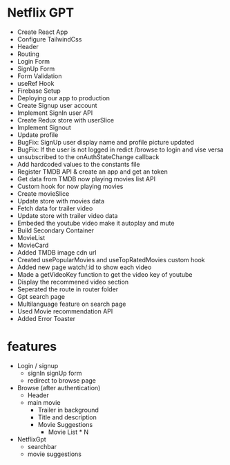 # Netflix GPT

- Create React App
- Configure TailwindCss
- Header
- Routing
- Login Form
- SignUp Form
- Form Validation
- useRef Hook
- Firebase Setup
- Deploying our app to production
- Create Signup user account
- Implement SignIn user API
- Create Redux store with userSlice
- Implement Signout
- Update profile
- BugFix: SignUp user display name and profile picture updated
- BugFix: If the user is not logged in redict /browse to login and vise versa
- unsubscribed to the onAuthStateChange callback
- Add hardcoded values to the constants file
- Register TMDB API & create an app and get an token
- Get data from TMDB now playing movies list API
- Custom hook for now playing movies
- Create movieSlice
- Update store with movies data
- Fetch data for trailer video
- Update store with trailer video data
- Embeded the youtube video make it autoplay and mute
- Build Secondary Container
- MovieList
- MovieCard
- Added TMDB image cdn url
- Created usePopularMovies and useTopRatedMovies custom hook
- Added new page watch/:id to show each video
- Made a getVideoKey function to get the video key of youtube
- Display the recommened video section
- Seperated the route in router folder
- Gpt search page
- Multilanguage feature on search page
- Used Movie recommendation API
- Added Error Toaster

# features
- Login / signup
  - signIn signUp form
  - redirect to browse page
- Browse (after authentication)
  - Header
  - main movie
    - Trailer in background
    - Title and description
    - Movie Suggestions
      - Movie List * N
- NetflixGpt
  - searchbar
  - movie suggestions